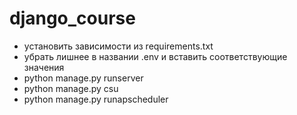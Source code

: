 # django_course

- установить зависимости из requirements.txt
- убрать лишнее в названии .env и вставить соответствующие значения
- python manage.py runserver
- python manage.py csu
- python manage.py runapscheduler